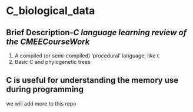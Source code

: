 # C_biological_data

## **Brief Description**-***C language learning review of the CMEECourseWork***

1. A compiled (or semi-compiled) ‘procedural’ language, like `C`
2. Basic C and phylogenetic trees

## C is useful for understanding the memory use during programming

we will add more to this repo